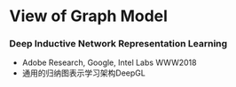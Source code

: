 # View of Graph Model
### Deep Inductive Network Representation Learning
+ Adobe Research, Google, Intel Labs WWW2018
+ 通用的归纳图表示学习架构DeepGL
